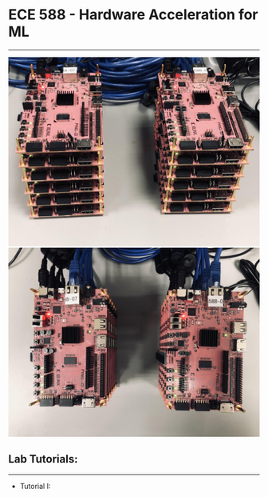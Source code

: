 # ECE 588 - Hardware Acceleration for ML
--------------------------------------------------------------------------

![1](./assets/fig/pynq_boards.png)
![1](./assets/fig/pynq_boards_1.png)


## Lab Tutorials: 
--------------------------------------------------------------------------
* Tutorial I:
